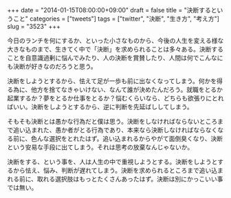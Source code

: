 +++
date = "2014-01-15T08:00:00+09:00"
draft = false
title = "決断するということ"
categories = ["tweets"]
tags = ["twitter", "決断", "生き方", "考え方"]
slug = "3523"
+++

今日のランチを何にするか、といった小さなものから、今後の人生を変える様な大きなものまで、生きてく中で「決断」を求められることは多々ある。決断することを自意識過剰に悩んでみたり、人の決断を賞賛したり、人間は何でこんなにも決断が好きなのだろうと思う。

決断をしようとするから、怯えて足が一歩も前に出なくなってしまう。何かを得る為に、他方を捨てなきゃいけない、なんて誰が決めたんだろう。就職をとるか起業するか？夢をとるか仕事をとるか？悩むくらいなら、どちらも欲張りにとればいい。決断をしようとするから、逆に判断を先延ばししてしまう。

そもそも決断とは愚かな行為だと僕は思う。決断をしなければならないところまで追い込まれた、愚か者がとる行為であり、本来なら決断しなければならなくなる前に、色んな選択をとれたはず。追い込まれるからやがて面倒臭くなり、決断という安易な手段に出てしまう。それは思考の放棄なんじゃないか。

決断をする、という事を、人は人生の中で重視しようとする。決断をしようとするから怯え、悩み、判断が遅れてしまう。決断を求められるところまで追い込まれる前に、取れる選択肢はもっとたくさんあったはず。決断は別にかっこいい事では無い。
